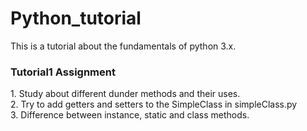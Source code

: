 # Python_tutorial
This is a tutorial about the fundamentals of python 3.x.

<h3>Tutorial1 Assignment</h3>
1. Study about different dunder methods and their uses.<br>
2. Try to add getters and setters to the SimpleClass in simpleClass.py<br>
3. Difference between instance, static and class methods.<br>
